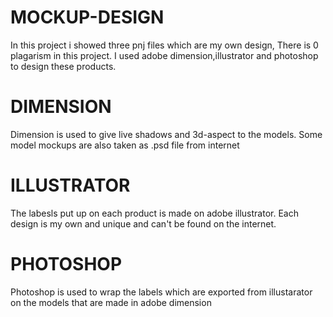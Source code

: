 # MOCKUP-DESIGN
In this project i showed three pnj files which are my own design, There is 0 plagarism in this project. I used adobe dimension,illustrator and photoshop to design these products.

# DIMENSION
Dimension is used to give live shadows and 3d-aspect to the models. Some model mockups are also taken as .psd file from internet

# ILLUSTRATOR
The labesls put up on each product is made on adobe illustrator. Each design is my own and unique and can't be found on the internet.

# PHOTOSHOP
Photoshop is used to wrap the labels which are exported from illustarator on the models that are made in adobe dimension
